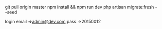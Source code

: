 git pull origin master
npm install && npm run dev
php artisan migrate:fresh --seed

login email =>admin@dev.com
        pass =>20150012
